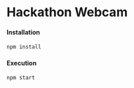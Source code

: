 # Hackathon Webcam


#### Installation

```bash
npm install
```

#### Execution

```bash
npm start
```
